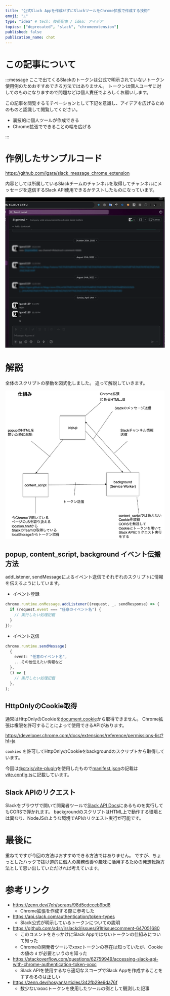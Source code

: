 ```yaml
---
title: "公式Slack Appを作成せずにSlackツールをChrome拡張で作成する技術"
emoji: "⚠️"
type: "idea" # tech: 技術記事 / idea: アイデア
topics: ["deprecated", "slack", "chromeextension"]
published: false
publication_name: chot
---
```


# この記事について

:::message
ここで出てくるSlackのトークンは公式で明示されていないトークン使用例のためおすすめできる方法ではありません。
トークンは個人ユーザに対してのものになりますので問題などは個人責任でよろしくお願いします。

この記事を閲覧するモチベーションとして下記を意識し、アイデアを広げるためのものと認識して閲覧してください。

- 裏技的に個人ツールが作成できる
- Chrome拡張でできることの幅を広げる

:::

# 作例したサンプルコード

https://github.com/igara/slack_message_chrome_extension

内容としては所属しているSlackチームのチャンネルを取得してチャンネルにメッセージを送信するSlack API使用できるかテストしたものになっています。

![chrome_extension](/images/deprecated_slack_chrome_extension/chrome_extension.gif)

# 解説

全体のスクリプトの挙動を図式化しました。
追って解説していきます。

![chrome_extension_architecture](/images/deprecated_slack_chrome_extension/chrome_extension_architecture.drawio.png)

## popup, content_script, background イベント伝搬方法

addListener, sendMessageによるイベント送信でそれぞれのスクリプトに情報を伝えるようにしています。

- イベント登録

```typescript
chrome.runtime.onMessage.addListener((request, _, sendResponse) => {
  if (request.event === "任意のイベント名") {
    // 実行したい処理記載
  }
});
```

- イベント送信

```typescript
chrome.runtime.sendMessage(
  {
    event: "任意のイベント名",
    ...その他伝えたい情報など
  },
  () => {
    // 実行したい処理記載
  },
);
```

## HttpOnlyのCookie取得

通常はHttpOnlyのCookieを[document.cookie](https://developer.mozilla.org/ja/docs/Web/API/Document/cookie)から取得できません。
Chrome拡張は権限を許可することによって使用できるAPIがあります。

https://developer.chrome.com/docs/extensions/reference/permissions-list?hl=ja


`cookies` を許可してHttpOnlyのCookieをbackgroundのスクリプトから取得しています。

今回は[@crxjs/vite-plugin](https://crxjs.dev/vite-plugin)を使用したもので[manifest.json](https://developer.chrome.com/docs/extensions/reference/manifest?hl=ja)の記載は[vite.config.ts](https://github.com/igara/slack_message_chrome_extension/blob/main/vite.config.ts)に記載しています。

## Slack APIのリクエスト

Slackをブラウザで開いて開発者ツールで[Slack API Docs](https://api.slack.com/methods)にあるものを実行してもCORSで弾かれます。
backgroundのスクリプトはHTML上で動作する環境とは異なり、NodeJSのような環境でAPIのリクエスト実行が可能です。

# 最後に

重ねてですが今回の方法はおすすめできる方法ではありません。
ですが、ちょっとしたハックで抜け道的に個人の業務改善や趣味に活用するための発想転換方法として思い出していただければ考えています。

# 参考リンク

- https://zenn.dev/7oh/scraps/98d5cdcceb9bd8
  - Chrome拡張を作成する際に参考した
- https://api.slack.com/authentication/token-types
  - Slack公式が明示しているトークンについての説明
- https://github.com/adsr/irslackd/issues/91#issuecomment-647051680
  - このコメントをきっかけにSlack Appではないトークンの仕組みについて知った
  - Chromeの開発者ツールでxoxcトークンの存在は知っていたが、Cookieの値の `d` が必要というのを知った
- https://stackoverflow.com/questions/62759949/accessing-slack-api-with-chrome-authentication-token-xoxc
  - Slack APIを使用するなら適切なスコープでSlack Appを作成することをすすめるのは正しい
- https://zenn.dev/hosyan/articles/342fb29e9da76f
  - 数少ないxoxcトークンを使用したツールの例として観測した記事
